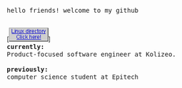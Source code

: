 <samp> hello friends! welcome to my github </samp>
<br></br>

[<img alt="Linux directory?" src="/linux-directory.gif">]
<br>
<samp>
  <b>currently:</b>
  <br>
  Product-focused software engineer at Kolizeo.
  <br></br>
  <b>previously:</b>
  <br>
    computer science student at Epitech
</samp>
